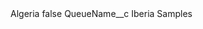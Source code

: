 <?xml version="1.0" encoding="UTF-8"?>
<CustomMetadata xmlns="http://soap.sforce.com/2006/04/metadata" xmlns:xsi="http://www.w3.org/2001/XMLSchema-instance" xmlns:xsd="http://www.w3.org/2001/XMLSchema">
    <label>Algeria</label>
    <protected>false</protected>
    <values>
        <field>QueueName__c</field>
        <value xsi:type="xsd:string">Iberia Samples</value>
    </values>
</CustomMetadata>

